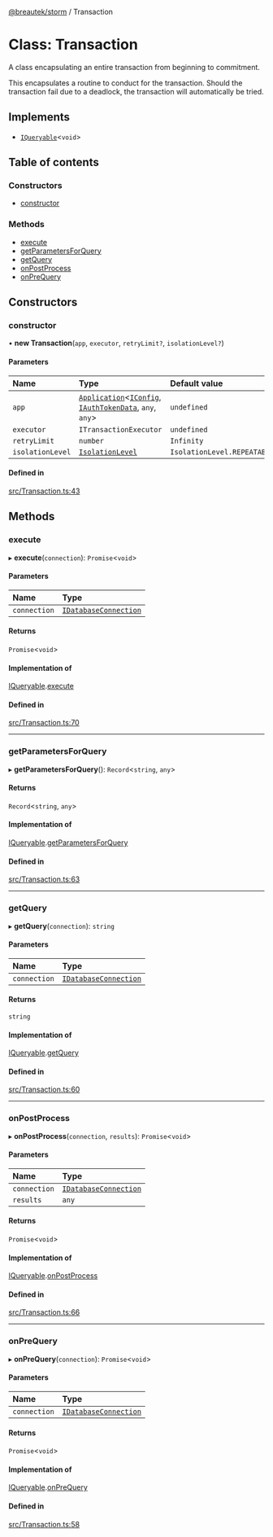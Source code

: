 [@breautek/storm](../README.md) / Transaction

# Class: Transaction

A class encapsulating an entire transaction from beginning to commitment.

This encapsulates a routine to conduct for the transaction.
Should the transaction fail due to a deadlock, the transaction will automatically
be tried.

## Implements

- [`IQueryable`](../interfaces/IQueryable.md)<`void`\>

## Table of contents

### Constructors

- [constructor](Transaction.md#constructor)

### Methods

- [execute](Transaction.md#execute)
- [getParametersForQuery](Transaction.md#getparametersforquery)
- [getQuery](Transaction.md#getquery)
- [onPostProcess](Transaction.md#onpostprocess)
- [onPreQuery](Transaction.md#onprequery)

## Constructors

### constructor

• **new Transaction**(`app`, `executor`, `retryLimit?`, `isolationLevel?`)

#### Parameters

| Name | Type | Default value |
| :------ | :------ | :------ |
| `app` | [`Application`](Application.md)<[`IConfig`](../interfaces/IConfig.md), [`IAuthTokenData`](../interfaces/IAuthTokenData.md), `any`, `any`\> | `undefined` |
| `executor` | `ITransactionExecutor` | `undefined` |
| `retryLimit` | `number` | `Infinity` |
| `isolationLevel` | [`IsolationLevel`](../enums/IsolationLevel.md) | `IsolationLevel.REPEATABLE_READ` |

#### Defined in

[src/Transaction.ts:43](https://github.com/breautek/storm/blob/eca48f5/src/Transaction.ts#L43)

## Methods

### execute

▸ **execute**(`connection`): `Promise`<`void`\>

#### Parameters

| Name | Type |
| :------ | :------ |
| `connection` | [`IDatabaseConnection`](../interfaces/IDatabaseConnection.md) |

#### Returns

`Promise`<`void`\>

#### Implementation of

[IQueryable](../interfaces/IQueryable.md).[execute](../interfaces/IQueryable.md#execute)

#### Defined in

[src/Transaction.ts:70](https://github.com/breautek/storm/blob/eca48f5/src/Transaction.ts#L70)

___

### getParametersForQuery

▸ **getParametersForQuery**(): `Record`<`string`, `any`\>

#### Returns

`Record`<`string`, `any`\>

#### Implementation of

[IQueryable](../interfaces/IQueryable.md).[getParametersForQuery](../interfaces/IQueryable.md#getparametersforquery)

#### Defined in

[src/Transaction.ts:63](https://github.com/breautek/storm/blob/eca48f5/src/Transaction.ts#L63)

___

### getQuery

▸ **getQuery**(`connection`): `string`

#### Parameters

| Name | Type |
| :------ | :------ |
| `connection` | [`IDatabaseConnection`](../interfaces/IDatabaseConnection.md) |

#### Returns

`string`

#### Implementation of

[IQueryable](../interfaces/IQueryable.md).[getQuery](../interfaces/IQueryable.md#getquery)

#### Defined in

[src/Transaction.ts:60](https://github.com/breautek/storm/blob/eca48f5/src/Transaction.ts#L60)

___

### onPostProcess

▸ **onPostProcess**(`connection`, `results`): `Promise`<`void`\>

#### Parameters

| Name | Type |
| :------ | :------ |
| `connection` | [`IDatabaseConnection`](../interfaces/IDatabaseConnection.md) |
| `results` | `any` |

#### Returns

`Promise`<`void`\>

#### Implementation of

[IQueryable](../interfaces/IQueryable.md).[onPostProcess](../interfaces/IQueryable.md#onpostprocess)

#### Defined in

[src/Transaction.ts:66](https://github.com/breautek/storm/blob/eca48f5/src/Transaction.ts#L66)

___

### onPreQuery

▸ **onPreQuery**(`connection`): `Promise`<`void`\>

#### Parameters

| Name | Type |
| :------ | :------ |
| `connection` | [`IDatabaseConnection`](../interfaces/IDatabaseConnection.md) |

#### Returns

`Promise`<`void`\>

#### Implementation of

[IQueryable](../interfaces/IQueryable.md).[onPreQuery](../interfaces/IQueryable.md#onprequery)

#### Defined in

[src/Transaction.ts:58](https://github.com/breautek/storm/blob/eca48f5/src/Transaction.ts#L58)
